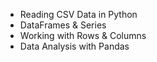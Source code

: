 <!-- Day 25 - Working with CSV Data and the Pandas Library
 Concepts Practised -->

- Reading CSV Data in Python
- DataFrames & Series
- Working with Rows & Columns
- Data Analysis with Pandas

<!--  U.S. States Game -->
